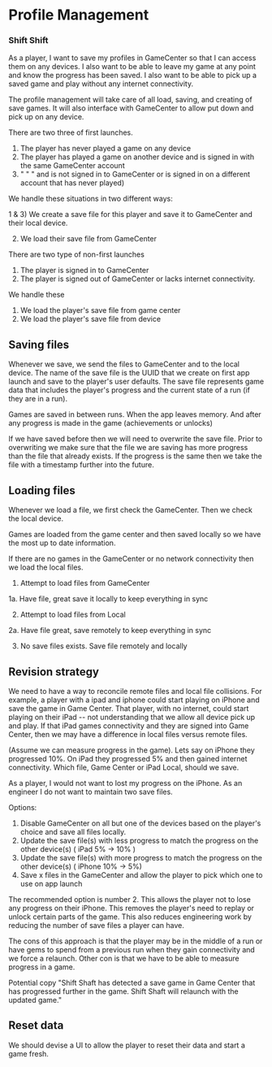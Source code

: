 # Profile Management
### Shift Shift
As a player, I want to save my profiles in GameCenter so that I can access them on any devices.  I also want to be able to leave my game at any point and know the progress has been saved. I also want to be able to pick up a saved game and play without any internet connectivity. 

The profile management will take care of all load, saving, and creating of save games.  It will also interface with GameCenter to allow put down and pick up on any device.  

There are two three of first launches.  
1. 	 The player has never played a game on any device
2.	 The player has played a game on another device and is signed in with the same GameCenter account
3.	 " " " and is not signed in to GameCenter or is signed in on a different account that has never played)

We handle these situations in two different ways:

1 & 3) We create a save file for this player and save it to GameCenter and their local device.  

2) We load their save file from GameCenter


There are two type of non-first launches
1. The player is signed in to GameCenter 
2. The player is signed out of GameCenter or lacks internet connectivity.

We handle these
1. We load the player's save file from game center
2. We load the player's save file from device


 ## Saving files
Whenever we save, we send the files to GameCenter and to the local device. The name of the save file is the UUID that we create on first app launch and save to the player's user defaults. The save file represents game data that includes the player's progress and the current state of a run (if they are in a run).

Games are saved in between runs.  When the app leaves memory. And after any progress is made in the game (achievements or unlocks)

If we have saved before then we will need to overwrite the save file.  Prior to overwriting we make sure that the file we are saving has more progress than the file that already exists.  If the progress is the same then we take the file with a timestamp further into the future.  


## Loading files
Whenever we load a file, we first check the GameCenter. Then we check the local device.  

Games are loaded from the game center and then saved locally so we have the most up to date information.

If there are no games in the GameCenter or no network connectivity then we load the local files.  

1. Attempt to load files from GameCenter

1a. Have file, great save it locally to keep everything in sync

2. Attempt to load files from Local

2a. Have file great, save remotely to keep everything in sync

3. No save files exists.  Save file remotely and locally

## Revision strategy
We need to have a way to reconcile remote files and local file collisions.  For example, a player with a ipad and iphone could start playing on iPhone and save the game in Game Center.  That player, with no internet, could start playing on their iPad -- not understanding that we allow all device pick up and play.  If that iPad games connectivity and they are signed into Game Center, then we may have a difference in local files versus remote files.  

(Assume we can measure progress in the game). Lets say on iPhone they progressed 10%. On iPad they progressed 5% and then gained internet connectivity.  Which file, Game Center or iPad Local, should we save. 

As a player, I would not want to lost my progress on the iPhone.  As an engineer I do not want to maintain two save files.

Options:
1. Disable GameCenter on all but one of the devices based on the player's choice and save all files locally.
2. Update the save file(s) with less progress to match the progress on the other device(s) ( iPad 5% -> 10% )
3. Update the save file(s) with more progress to match the progress on the other device(s) ( iPhone 10% -> 5%)
4. Save x files in the GameCenter and allow the player to pick which one to use on app launch


The recommended option is number 2. This allows the player not to lose any progress on their iPhone.  This removes the player's need to replay or unlock certain parts of the game.  This also reduces engineering work by reducing the number of save files a player can have.  

The cons of this approach is that the player may be in the middle of a run or have gems to spend from a previous run when they gain connectivity and we force a relaunch. Other con is that we have to be able to measure progress in a game.  

Potential copy "Shift Shaft has detected a save game in Game Center that has progressed further in the game. Shift Shaft will relaunch with the updated game." 


## Reset data

We should devise a UI to allow the player to reset their data and start a game fresh.  

